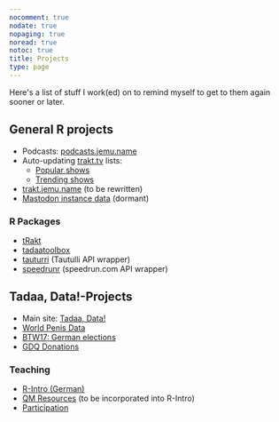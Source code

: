 ```yaml
---
nocomment: true
nodate: true
nopaging: true
noread: true
notoc: true
title: Projects
type: page
---
```


Here's a list of stuff I work(ed) on to remind myself to get to them again sooner or later.

## General R projects

- Podcasts: [podcasts.jemu.name](https://podcasts.jemu.name)
- Auto-updating [trakt.tv](https://trakt.tv) lists: 
    - [Popular shows](https://stats.jemu.name/tvshows/trakt/trakt-popular.html)
    - [Trending shows](https://stats.jemu.name/tvshows/trakt/trakt-trending.html)
- [trakt.jemu.name](https://trakt.jemu.name) (to be rewritten)
- [Mastodon instance data](https://metadon.jemu.name) (dormant)

### R Packages

- [tRakt](https://github.com/jemus42/tRakt)
- [tadaatoolbox](https://github.com/tadaadata/tadaatoolbox)
- [tauturri](https://github.com/jemus42/tauturri) (Tautulli API wrapper)
- [speedrunr](https://github.com/jemus42/speedrunr) (speedrun.com API wrapper)

## Tadaa, Data!-Projects

- Main site: [Tadaa, Data!](https://tadaa-data.de)
- [World Penis Data](https://worldpenis.tadaa-data.de)
- [BTW17: German elections](https://btw17.tadaa-data.de)
- [GDQ Donations](https://gdq.tadaa-data.de)

### Teaching

- [R-Intro (German)](https://r-intro.tadaa-data.de)
- [QM Resources](https://qm.tadaa-data.de) (to be incorporated into R-Intro)
- [Participation](https://qmparticipation.tadaa-data.de)
